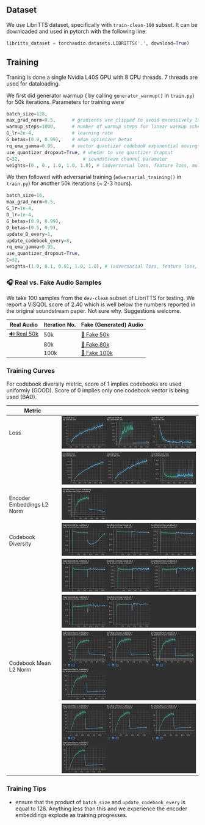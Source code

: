 ## Dataset
We use LibriTTS dataset, specifically with `train-clean-100` subset. It can be downloaded and used in pytorch with the following line:

```python
libritts_dataset = torchaudio.datasets.LIBRITTS('.', download=True)
```
## Training

Traning is done a single Nvidia L40S GPU with 8 CPU threads. 7 threads are used for dataloading.

We first did generator warmup ( by calling `generator_warmup()` in `train.py`) for 50k iterations. Parameters for training were

```python
batch_size=128,
max_grad_norm=0.5,      # gradients are clipped to avoid excessively large updates
warmup_steps=1000,      # number of warmup steps for linear warmup schedule
G_lr=2e-4,              # learning rate
G_betas=(0.9, 0.99),    # adam optimizer betas
rq_ema_gamma=0.95,      # vector quantizer codebook exponential moving average update gamma
use_quantizer_dropout=True, # wheter to use quantizer dropout
C=32,                       # soundstream channel parameter
weights=(0., 0., 1.0, 1.0, 1.0), # (adversarial loss, feature loss, multi_spectral loss, reconstruction loss, commitment loss)
```

We then followed with adversarial training (`adversarial_training()` in `train.py`) for another 50k iterations (~ 2-3 hours).

```python
batch_size=16,
max_grad_norm=0.5,
G_lr=1e-4,
D_lr=1e-4,
G_betas=(0.9, 0.99),
D_betas=(0.5, 0.9),
update_D_every=1,
update_codebook_every=8,
rq_ema_gamma=0.95,
use_quantizer_dropout=True,
C=32,
weights=(1.0, 0.1, 0.01, 1.0, 1.0), # (adversarial loss, feature loss, multi_spectral loss, reconstruction loss, commitment loss)
```

### 🎧 Real vs. Fake Audio Samples

We take 100 samples from the `dev-clean` subset of LibriTTS for testing. We report a ViSQOL score of 2.40 which is well below the numbers reported in the original soundstream paper. Not sure why. Suggestions welcome.

| Real Audio | Iteration No. |  Fake (Generated) Audio |
|----------|------------|------------------------|
|[🔊 Real 50k](media/5289.wav) | 50k      |  [🤖 Fake 50k](media/5289_50k.wav) |
|| 80k      |  [🤖 Fake 80k](media/5289_80k.wav) |
|| 100k     |  [🤖 Fake 100k](media/5289_100k.wav) |

### Training Curves

For codebook diversity metric, score of 1 implies codebooks are used uniformly (GOOD). Score of 0 implies only one codebook vector is being used (BAD).

| Metric   |                    | 
|----------|------------------------------|
| Loss  | ![Loss 1](media/loss1.png) |
|       | ![Loss 2](media/loss2.png) |
| Encoder Embeddings L2 Norm| ![Enc 50k](media/enc_norm.png) |
| Codebook Diversity | ![Entropy 1](media/entropy1.png)  |
|                    | ![Entropy 2](media/entropy2.png)  |
|                    | ![Entropy 3](media/entropy3.png)  |
| Codebook Mean L2 Norm |![Norm 1](media/codebooknorm1.png) |
|                       |![Norm 2](media/codebooknorm2.png) |



### Training Tips

- ensure that the product of `batch_size` and `update_codebook_every` is equal to 128. Anything less than this and we experience the encoder embeddings explode as training progresses.

